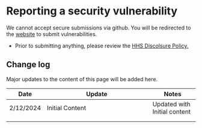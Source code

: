 # Reporting a security vulnerability

We cannot accept secure submissions via github. You will be redirected to the [website](https://hhs.responsibledisclosure.com/) to submit vulnerabilities.

* Prior to submitting anything, please review the [HHS Discolsure Policy.](https://www.hhs.gov/vulnerability-disclosure-policy/index.html)

## Change log

Major updates to the content of this page will be added here.

<table><thead><tr><th>Date</th><th width="265">Update</th><th>Notes</th></tr></thead><tbody><tr><td>2/12/2024</td><td>Initial Content</td><td>Updated with Initial content</td></tr><tr><td></td><td></td><td></td></tr><tr><td></td><td></td><td></td></tr></tbody></table>
